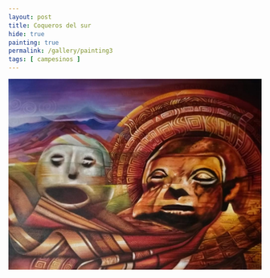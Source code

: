 ```yaml
---
layout: post
title: Coqueros del sur
hide: true
painting: true
permalink: /gallery/painting3
tags: [ campesinos ]
---
```


![painting1](/assets/img/paintings/drawing_3.jpeg)
